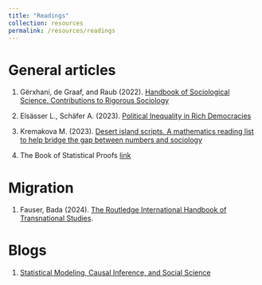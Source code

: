 ```yaml
---
title: "Readings"
collection: resources 
permalink: /resources/readings
---
```


# General articles 

1. Gërxhani, de Graaf, and Raub (2022). [Handbook of Sociological Science. Contributions to Rigorous Sociology](https://www.elgaronline.com/view/book/9781789909432/9781789909432.xml)

1. Elsässer L., Schäfer A. (2023). [Political Inequality in Rich Democracies](https://www.annualreviews.org/doi/abs/10.1146/annurev-polisci-052521-094617)

1. Kremakova M. (2023). [Desert island scripts. A mathematics reading list to help bridge the gap between numbers and sociology](https://thesociologicalreview.org/magazine/october-2023/numbers/desert-island-scripts/?fbclid=IwAR1won3urwZz3VbT0rjjOmxo7FY7R-cxARonrd0pcv_1NxqyDF5GVkvgp0M)

1. The Book of Statistical Proofs [link](https://statproofbook.github.io/I/ToC) 

# Migration

1. Fauser, Bada (2024). [The Routledge International Handbook of Transnational Studies](https://www.taylorfrancis.com/books/edit/10.4324/9781003329978/routledge-international-handbook-transnational-studies-margit-fauser-xóchitl-bada?refId=4401311d-4d60-4d99-9ed6-b9a10c1eda55&context=ubx).

# Blogs 

1. [Statistical Modeling, Causal Inference, and Social Science](https://statmodeling.stat.columbia.edu)
